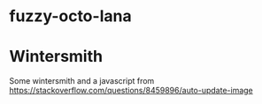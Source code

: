 fuzzy-octo-lana
===============

# Wintersmith
Some wintersmith and a javascript from https://stackoverflow.com/questions/8459896/auto-update-image
